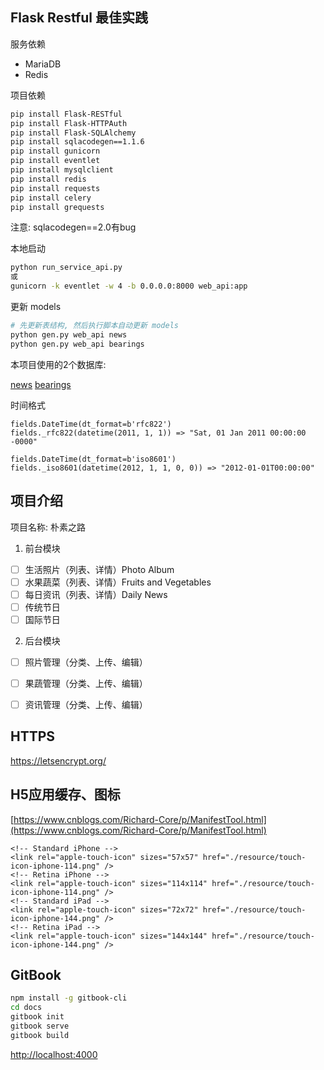 ## Flask Restful 最佳实践

服务依赖
- MariaDB
- Redis

项目依赖
```bash
pip install Flask-RESTful
pip install Flask-HTTPAuth
pip install Flask-SQLAlchemy
pip install sqlacodegen==1.1.6
pip install gunicorn
pip install eventlet
pip install mysqlclient
pip install redis
pip install requests
pip install celery
pip install grequests
```
注意: sqlacodegen==2.0有bug


本地启动
```bash
python run_service_api.py
或
gunicorn -k eventlet -w 4 -b 0.0.0.0:8000 web_api:app
```

更新 models
```bash
# 先更新表结构, 然后执行脚本自动更新 models
python gen.py web_api news
python gen.py web_api bearings
```

本项目使用的2个数据库:

[news](https://github.com/zhanghe06/news_spider/blob/master/db/schema/mysql.sql)
[bearings](https://github.com/zhanghe06/bearing_project/blob/master/db/schema/mysql.sql)


时间格式
```
fields.DateTime(dt_format=b'rfc822')
fields._rfc822(datetime(2011, 1, 1)) => "Sat, 01 Jan 2011 00:00:00 -0000"

fields.DateTime(dt_format=b'iso8601')
fields._iso8601(datetime(2012, 1, 1, 0, 0)) => "2012-01-01T00:00:00"
```


## 项目介绍

项目名称: 朴素之路

1. 前台模块
- [ ] 生活照片（列表、详情）Photo Album
- [ ] 水果蔬菜（列表、详情）Fruits and Vegetables
- [ ] 每日资讯（列表、详情）Daily News
- [ ] 传统节日
- [ ] 国际节日

2. 后台模块
- [ ] 照片管理（分类、上传、编辑）
- [ ] 果蔬管理（分类、上传、编辑）
- [ ] 资讯管理（分类、上传、编辑）


## HTTPS

https://letsencrypt.org/


## H5应用缓存、图标

[https://www.cnblogs.com/Richard-Core/p/ManifestTool.html](https://www.cnblogs.com/Richard-Core/p/ManifestTool.html)

```
<!-- Standard iPhone -->
<link rel="apple-touch-icon" sizes="57x57" href="./resource/touch-icon-iphone-114.png" />
<!-- Retina iPhone -->
<link rel="apple-touch-icon" sizes="114x114" href="./resource/touch-icon-iphone-114.png" />
<!-- Standard iPad -->
<link rel="apple-touch-icon" sizes="72x72" href="./resource/touch-icon-iphone-144.png" />
<!-- Retina iPad -->
<link rel="apple-touch-icon" sizes="144x144" href="./resource/touch-icon-iphone-144.png" />
```

## GitBook

```bash
npm install -g gitbook-cli
cd docs
gitbook init
gitbook serve
gitbook build
```

[http://localhost:4000](http://localhost:4000)
